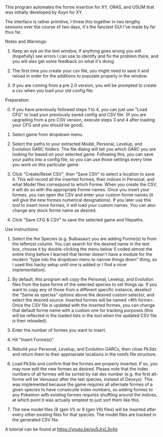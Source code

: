 This program automates the forme insertion for XY, ORAS, and USUM that was initially developed by Axyn for XY.

The interface is rather primitive, I threw this together in two lengthy sessions over the course of two days, it's the fanciest GUI I've made by far thus far.

Notes and Warnings:

1) Keep an eye on the text window, if anything goes wrong you will (hopefully) see errors I can use to identify and fix the problem there, and you will also get some feedback on what it's doing.

2) The first time you create your csv file, you might need to save it and reload in order for the additions to populate properly in the window. 

3) If you are coming from a pre 2.0 version, you will be prompted to create a csv when you load your old config file.


Preparation:

0) If you have previously followed steps 1 to 4, you can just use "Load CFG" to load your previously saved config and CSV file. (If you are upgrading from a pre-CSV version, execute steps 3 and 4 after loading your CFG and you should be good).

1) Select game from dropdown menu.

2) Select the paths to your extracted Model, Personal, Levelup, and Evolution GARC folders. The file dialog will tell you which GARC you are looking for based on your selected game. Following this, you can save your paths into a config file, so you can use those settings every time you work on this particular game.

3) Click "Create/Reset CSV", then "Save CSV" to select a location to save it. This will record all the inserted formes, their indices in Personal, and what Model files correspond to which Forme. When you create the CSV, it will do so with the appropriate Forme names. Once you insert your formes, you can open the CSV and enter your custom forme names (it will give the new formes numerical designations). If you later use this tool to insert more formes, it will load your custom names. You can also change any stock forme name as desired.

4) Click "Save CFG & CSV" to save the selected game and filepaths.



Use Instructions:
1) Select the the Species (e.g. Bulbasaur) you are adding Forme(s) to from the leftmost column. You can search for the desired name in the text box, choose it by double-clicking the menu below (I coded almost the entire thing before I learned that tkinter doesn't have a module for the modern "type into the dropdown menu to narrow things down" thing, so I used this hacky setup until one is added or I find a nicer implementation).

2) By default, this program will copy the Personal, Levelup, and Evolution files from the base forme of the selected species to set things up. If you want to copy any of those from a different specific instance, deselect the "Same as species" options above the desired custom selector, and select the desired source. Inserted formes will be named <Base Species> <#th forme>. Once the CSV file is updated with the inserted formes, you can change that default forme name with a custom one for tracking purposes (this will be reflected in the loaded lists in the tool when the updated CSV file is then reloaded).

3) Enter the number of formes you want to insert.

4) Hit "Insert Forme(s)"

5) Rebuild your Personal, Levelup, and Evolution GARCs, then *close Pk3ds* and return them to their appropriate locations in the romfs file structure.

6) Load Pk3ds and confirm that the formes are properly inserted. If so, you may now edit the new formes as desired. Please note that the index numbers of all formes will be sorted by nat dex number (e.g. the first alt-forme will be Venusaur after the last species, instead of Deoxys). This was implemented because the game requires all alternate formes of a given species to have consecutie index numbers, so adding formes to any Pokemon with existing formes requires shuffling around the indices, at which point it was actually simplest to just sort them like this.

7) The new model files (8 (gen VI) or 9 (gen VII) files) will be inserted after every other existing files for that species. The model files are tracked in the generated CSV file.


A tutorial can be found at https://youtu.be/gu5JrxL3v4g
